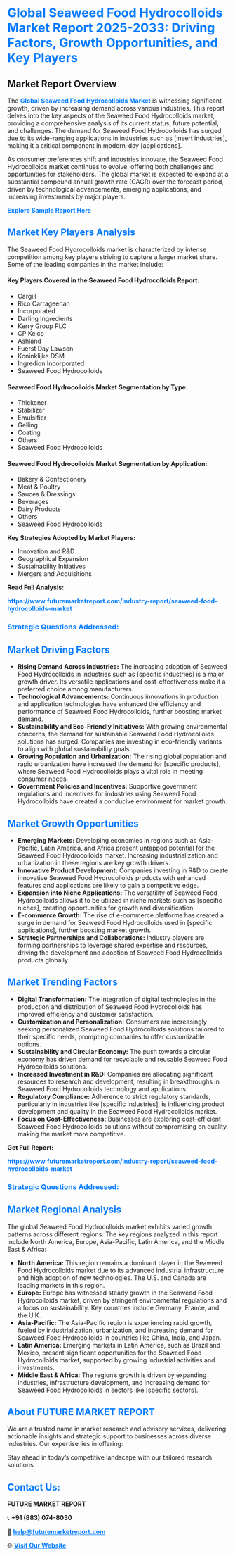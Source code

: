 <h1 style="color: #007BFF;">Global Seaweed Food Hydrocolloids Market Report 2025-2033: Driving Factors, Growth Opportunities, and Key Players</h1>

<section id="overview">
<h2>Market Report Overview</h2>
<p>The <a href="https://www.futuremarketreport.com/industry-report/seaweed-food-hydrocolloids-market" style="color: #007BFF; text-decoration: none;"><strong>Global Seaweed Food Hydrocolloids Market</strong></a> is witnessing significant growth, driven by increasing demand across various industries. This report delves into the key aspects of the Seaweed Food Hydrocolloids market, providing a comprehensive analysis of its current status, future potential, and challenges. The demand for Seaweed Food Hydrocolloids has surged due to its wide-ranging applications in industries such as [insert industries], making it a critical component in modern-day [applications].</p>
<p>As consumer preferences shift and industries innovate, the Seaweed Food Hydrocolloids market continues to evolve, offering both challenges and opportunities for stakeholders. The global market is expected to expand at a substantial compound annual growth rate (CAGR) over the forecast period, driven by technological advancements, emerging applications, and increasing investments by major players.</p>
</section>

<section id="overview">
<p><a href="https://www.futuremarketreport.com/request-sample/reportId=97412" style="color: #007BFF; text-decoration: none;"><strong>Explore Sample Report Here</strong></a></p>
</section>

<section id="key-players">
<h2 style="color: #007BFF;">Market Key Players Analysis</h2>
<p>The Seaweed Food Hydrocolloids market is characterized by intense competition among key players striving to capture a larger market share. Some of the leading companies in the market include:</p>
<h4>Key Players Covered in the Seaweed Food Hydrocolloids Report:</h4>
<ul><li>Cargill</li><li>Rico Carrageenan</li><li>Incorporated</li><li>Darling Ingredients</li><li>Kerry Group PLC</li><li>CP Kelco</li><li>Ashland</li><li>Fuerst Day Lawson</li><li>Koninklijke DSM</li><li>Ingredion Incorporated</li><li>Seaweed Food Hydrocolloids</li></ul>
<h4>Seaweed Food Hydrocolloids Market Segmentation by Type:</h4>
<ul><li>Thickener</li><li>Stabilizer</li><li>Emulsifier</li><li>Gelling</li><li>Coating</li><li>Others</li><li>Seaweed Food Hydrocolloids</li></ul>

<h4>Seaweed Food Hydrocolloids Market Segmentation by Application:</h4>
<ul><li>Bakery &amp; Confectionery</li><li>Meat &amp; Poultry</li><li>Sauces &amp; Dressings</li><li>Beverages</li><li>Dairy Products</li><li>Others</li><li>Seaweed Food Hydrocolloids</li></ul>
<p><strong>Key Strategies Adopted by Market Players:</strong></p>
<ul>
<li>Innovation and R&D</li>
<li>Geographical Expansion</li>
<li>Sustainability Initiatives</li>
<li>Mergers and Acquisitions</li>
</ul>
</section>

<section>
<p><strong>Read Full Analysis: </strong></p><a href="https://www.futuremarketreport.com/industry-report/seaweed-food-hydrocolloids-market" style="color: #007BFF; text-decoration: none;"><strong>https://www.futuremarketreport.com/industry-report/seaweed-food-hydrocolloids-market</strong></a>
<h3 style="color: #007BFF;">Strategic Questions Addressed:</h3>
</section>

<section id="driving-factors">
<h2 style="color: #007BFF;">Market Driving Factors</h2>
<ul>
<li><strong>Rising Demand Across Industries:</strong> The increasing adoption of Seaweed Food Hydrocolloids in industries such as [specific industries] is a major growth driver. Its versatile applications and cost-effectiveness make it a preferred choice among manufacturers.</li>
<li><strong>Technological Advancements:</strong> Continuous innovations in production and application technologies have enhanced the efficiency and performance of Seaweed Food Hydrocolloids, further boosting market demand.</li>
<li><strong>Sustainability and Eco-Friendly Initiatives:</strong> With growing environmental concerns, the demand for sustainable Seaweed Food Hydrocolloids solutions has surged. Companies are investing in eco-friendly variants to align with global sustainability goals.</li>
<li><strong>Growing Population and Urbanization:</strong> The rising global population and rapid urbanization have increased the demand for [specific products], where Seaweed Food Hydrocolloids plays a vital role in meeting consumer needs.</li>
<li><strong>Government Policies and Incentives:</strong> Supportive government regulations and incentives for industries using Seaweed Food Hydrocolloids have created a conducive environment for market growth.</li>
</ul>
</section>

<section id="growth-opportunities">
<h2 style="color: #007BFF;">Market Growth Opportunities</h2>
<ul>
<li><strong>Emerging Markets:</strong> Developing economies in regions such as Asia-Pacific, Latin America, and Africa present untapped potential for the Seaweed Food Hydrocolloids market. Increasing industrialization and urbanization in these regions are key growth drivers.</li>
<li><strong>Innovative Product Development:</strong> Companies investing in R&D to create innovative Seaweed Food Hydrocolloids products with enhanced features and applications are likely to gain a competitive edge.</li>
<li><strong>Expansion into Niche Applications:</strong> The versatility of Seaweed Food Hydrocolloids allows it to be utilized in niche markets such as [specific niches], creating opportunities for growth and diversification.</li>
<li><strong>E-commerce Growth:</strong> The rise of e-commerce platforms has created a surge in demand for Seaweed Food Hydrocolloids used in [specific applications], further boosting market growth.</li>
<li><strong>Strategic Partnerships and Collaborations:</strong> Industry players are forming partnerships to leverage shared expertise and resources, driving the development and adoption of Seaweed Food Hydrocolloids products globally.</li>
</ul>
</section>

<section id="trending-factors">
<h2 style="color: #007BFF;">Market Trending Factors</h2>
<ul>
<li><strong>Digital Transformation:</strong> The integration of digital technologies in the production and distribution of Seaweed Food Hydrocolloids has improved efficiency and customer satisfaction.</li>
<li><strong>Customization and Personalization:</strong> Consumers are increasingly seeking personalized Seaweed Food Hydrocolloids solutions tailored to their specific needs, prompting companies to offer customizable options.</li>
<li><strong>Sustainability and Circular Economy:</strong> The push towards a circular economy has driven demand for recyclable and reusable Seaweed Food Hydrocolloids solutions.</li>
<li><strong>Increased Investment in R&D:</strong> Companies are allocating significant resources to research and development, resulting in breakthroughs in Seaweed Food Hydrocolloids technology and applications.</li>
<li><strong>Regulatory Compliance:</strong> Adherence to strict regulatory standards, particularly in industries like [specific industries], is influencing product development and quality in the Seaweed Food Hydrocolloids market.</li>
<li><strong>Focus on Cost-Effectiveness:</strong> Businesses are exploring cost-efficient Seaweed Food Hydrocolloids solutions without compromising on quality, making the market more competitive.</li>
</ul>
</section>

<section>
<p><strong>Get Full Report: </strong></p><a href="https://www.futuremarketreport.com/industry-report/seaweed-food-hydrocolloids-market" style="color: #007BFF; text-decoration: none;"><strong>https://www.futuremarketreport.com/industry-report/seaweed-food-hydrocolloids-market</strong></a>
<h3 style="color: #007BFF;">Strategic Questions Addressed:</h3>
</section>


<section id="regional-analysis">
<h2 style="color: #007BFF;">Market Regional Analysis</h2>
<p>The global Seaweed Food Hydrocolloids market exhibits varied growth patterns across different regions. The key regions analyzed in this report include North America, Europe, Asia-Pacific, Latin America, and the Middle East & Africa:</p>
<ul>
<li><strong>North America:</strong> This region remains a dominant player in the Seaweed Food Hydrocolloids market due to its advanced industrial infrastructure and high adoption of new technologies. The U.S. and Canada are leading markets in this region.</li>
<li><strong>Europe:</strong> Europe has witnessed steady growth in the Seaweed Food Hydrocolloids market, driven by stringent environmental regulations and a focus on sustainability. Key countries include Germany, France, and the U.K.</li>
<li><strong>Asia-Pacific:</strong> The Asia-Pacific region is experiencing rapid growth, fueled by industrialization, urbanization, and increasing demand for Seaweed Food Hydrocolloids in countries like China, India, and Japan.</li>
<li><strong>Latin America:</strong> Emerging markets in Latin America, such as Brazil and Mexico, present significant opportunities for the Seaweed Food Hydrocolloids market, supported by growing industrial activities and investments.</li>
<li><strong>Middle East & Africa:</strong> The region’s growth is driven by expanding industries, infrastructure development, and increasing demand for Seaweed Food Hydrocolloids in sectors like [specific sectors].</li>
</ul>
</section>

<footer>
<h2 style="color: #007BFF;">About FUTURE MARKET REPORT</h2>
<p>We are a trusted name in market research and advisory services, delivering actionable insights and strategic support to businesses across diverse industries. Our expertise lies in offering:</p>

<p>Stay ahead in today’s competitive landscape with our tailored research solutions.</p>

<h2 style="color: #007BFF;">Contact Us:</h2>
<p><strong>FUTURE MARKET REPORT</strong></p>
<p>📞 <strong>+91 (883) 074-8030</strong></p>
<p>📧 <strong><a href="mailto:help@futuremarketreport.com" style="color: #007BFF;">help@futuremarketreport.com</a></strong></p>
<p>🌐 <strong><a href="https://www.futuremarketreport.com/" style="color: #007BFF;">Visit Our Website</a></strong></p>
</footer>